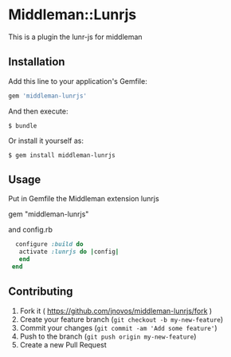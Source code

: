 # Middleman::Lunrjs

This is a plugin the lunr-js for middleman

## Installation

Add this line to your application's Gemfile:

```ruby
gem 'middleman-lunrjs'
```

And then execute:

    $ bundle 

Or install it yourself as:

    $ gem install middleman-lunrjs

## Usage
Put in Gemfile the Middleman extension lunrjs

  gem "middleman-lunrjs"

and config.rb 

```ruby
  configure :build do
   activate :lunrjs do |config|
   end
 end  
```

## Contributing

1. Fork it ( https://github.com/jnovos/middleman-lunrjs/fork )
2. Create your feature branch (`git checkout -b my-new-feature`)
3. Commit your changes (`git commit -am 'Add some feature'`)
4. Push to the branch (`git push origin my-new-feature`)
5. Create a new Pull Request

